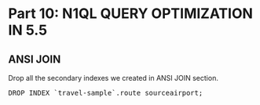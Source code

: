 # Part 10: N1QL QUERY OPTIMIZATION IN 5.5
  
## ANSI JOIN

Drop all the secondary indexes we created in ANSI JOIN section.

<pre id="example">
DROP INDEX `travel-sample`.route_sourceairport;
</pre>

